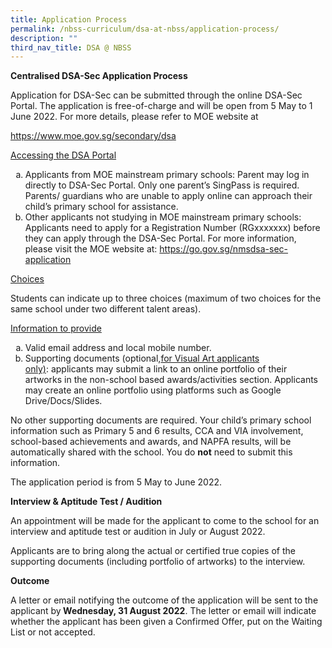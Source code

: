 ```yaml
---
title: Application Process
permalink: /nbss-curriculum/dsa-at-nbss/application-process/
description: ""
third_nav_title: DSA @ NBSS
---
```



<p><strong>Centralised DSA-Sec Application Process</strong></p>
<p>Application for DSA-Sec can be submitted through the online DSA-Sec Portal. The application is free-of-charge and will be open from 5 May to 1 June 2022. For more details, please refer to MOE website at</p>
<p><a href="https://www.moe.gov.sg/secondary/dsa">https://www.moe.gov.sg/secondary/dsa</a></p>
<p><u>Accessing the DSA Portal</u></p>
<ol style="list-style-type: lower-alpha;">
<li>Applicants from MOE mainstream primary schools: Parent may log in directly to DSA-Sec Portal. Only one parent&rsquo;s SingPass is required. Parents/ guardians who are unable to apply online can approach their child&rsquo;s primary school for assistance.</li>
<li>Other applicants not studying in MOE mainstream primary schools: Applicants need to apply for a Registration Number (RGxxxxxxx) before they can apply through the DSA-Sec Portal. For more information, please visit the MOE website at: <a href="https://go.gov.sg/nmsdsa-sec-application">https://go.gov.sg/nmsdsa-sec-application</a></li>
</ol>
<p><u>Choices</u></p>
<p>Students can indicate up to three choices (maximum of two choices for the same school under two different talent areas).</p>
<p><u>Information to provide</u></p>
<ol style="list-style-type: lower-alpha;">
<li>Valid email address and local mobile number.</li>
<li>Supporting documents (optional,<u>for Visual Art applicants only)</u>:&nbsp;applicants may submit a link to an online portfolio of their artworks in the non-school based awards/activities section. Applicants may create an online portfolio using platforms such as Google Drive/Docs/Slides.</li>
</ol>
<p>No other supporting documents are required. Your child&rsquo;s primary school information such as Primary 5 and 6 results, CCA and VIA involvement, school-based achievements and awards, and NAPFA results, will be automatically shared with the school. You do&nbsp;<strong>not</strong>&nbsp;need to submit this information.</p>
<p>The application period is from 5 May to June 2022.</p>
<p><strong>Interview &amp; Aptitude Test / Audition</strong></p>
<p>An appointment&nbsp;will be made for the applicant&nbsp;to come to the school&nbsp;for an interview and aptitude test or audition in July or August 2022.&nbsp;</p>
<p>Applicants are to bring along the actual or certified true copies of the supporting documents (including portfolio of artworks) to the interview.</p>
<p><strong>Outcome</strong></p>
<p>A letter or email notifying the outcome of the application will be sent to the applicant&nbsp;by<strong>&nbsp;Wednesday, 31 August 2022</strong>. The letter or email will indicate whether the applicant has been given a Confirmed Offer, put on the Waiting List or not accepted.</p>